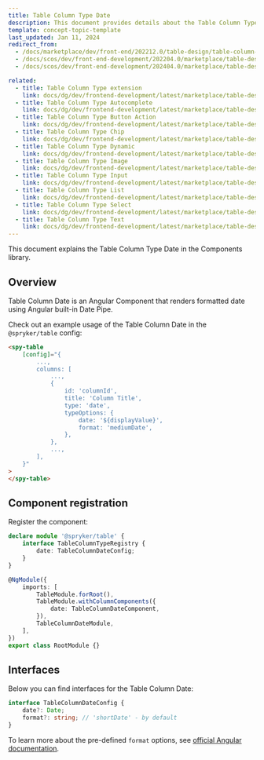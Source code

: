 ```yaml
---
title: Table Column Type Date
description: This document provides details about the Table Column Type Date in the Components Library.
template: concept-topic-template
last_updated: Jan 11, 2024
redirect_from:
  - /docs/marketplace/dev/front-end/202212.0/table-design/table-column-types/table-column-type-date.html
  - /docs/scos/dev/front-end-development/202204.0/marketplace/table-design/table-column-type-extension/table-column-type-date.html
  - /docs/scos/dev/front-end-development/202404.0/marketplace/table-design/table-column-type-extension/table-column-type-date.html

related:
  - title: Table Column Type extension
    link: docs/dg/dev/frontend-development/latest/marketplace/table-design/table-column-type-extension/table-column-type-extension.html
  - title: Table Column Type Autocomplete
    link: docs/dg/dev/frontend-development/latest/marketplace/table-design/table-column-type-extension/table-column-type-autocomplete.html
  - title: Table Column Type Button Action
    link: docs/dg/dev/frontend-development/latest/marketplace/table-design/table-column-type-extension/table-column-type-button-action.html
  - title: Table Column Type Chip
    link: docs/dg/dev/frontend-development/latest/marketplace/table-design/table-column-type-extension/table-column-type-chip.html
  - title: Table Column Type Dynamic
    link: docs/dg/dev/frontend-development/latest/marketplace/table-design/table-column-type-extension/table-column-type-dynamic.html
  - title: Table Column Type Image
    link: docs/dg/dev/frontend-development/latest/marketplace/table-design/table-column-type-extension/table-column-type-image.html
  - title: Table Column Type Input
    link: docs/dg/dev/frontend-development/latest/marketplace/table-design/table-column-type-extension/table-column-type-input.html
  - title: Table Column Type List
    link: docs/dg/dev/frontend-development/latest/marketplace/table-design/table-column-type-extension/table-column-type-list.html
  - title: Table Column Type Select
    link: docs/dg/dev/frontend-development/latest/marketplace/table-design/table-column-type-extension/table-column-type-select.html
  - title: Table Column Type Text
    link: docs/dg/dev/frontend-development/latest/marketplace/table-design/table-column-type-extension/table-column-type-text.html
---
```


This document explains the Table Column Type Date in the Components library.

## Overview

Table Column Date is an Angular Component that renders formatted date using Angular built-in Date Pipe.

Check out an example usage of the Table Column Date in the `@spryker/table` config:

```html
<spy-table
    [config]="{
        ...,
        columns: [
            ...,
            {
                id: 'columnId',
                title: 'Column Title',
                type: 'date',
                typeOptions: {
                    date: '${displayValue}',
                    format: 'mediumDate',
                },
            },
            ...,
        ],
    }"
>
</spy-table>
```

## Component registration

Register the component:

```ts
declare module '@spryker/table' {
    interface TableColumnTypeRegistry {
        date: TableColumnDateConfig;
    }
}

@NgModule({
    imports: [
        TableModule.forRoot(),
        TableModule.withColumnComponents({
            date: TableColumnDateComponent,
        }),
        TableColumnDateModule,
    ],
})
export class RootModule {}
```

## Interfaces

Below you can find interfaces for the Table Column Date:

```ts
interface TableColumnDateConfig {
    date?: Date;
    format?: string; // 'shortDate' - by default
}
```

To learn more about the pre-defined `format` options, see [official Angular documentation](https://angular.io/api/common/DatePipe#pre-defined-format-options).
